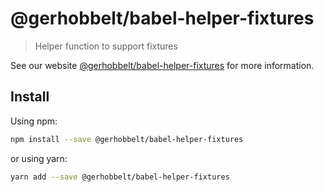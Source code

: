 # @gerhobbelt/babel-helper-fixtures

> Helper function to support fixtures

See our website [@gerhobbelt/babel-helper-fixtures](https://new.babeljs.io/docs/en/next/babel-helper-fixtures.html) for more information.

## Install

Using npm:

```sh
npm install --save @gerhobbelt/babel-helper-fixtures
```

or using yarn:

```sh
yarn add --save @gerhobbelt/babel-helper-fixtures
```
